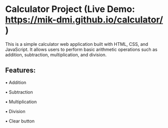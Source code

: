 # Calculator Project (Live Demo: https://mik-dmi.github.io/calculator/ )

This is a simple calculator web application built with HTML, CSS, and JavaScript. It allows users to perform basic arithmetic operations such as addition, subtraction, multiplication, and division.

## Features:

• Addition

• Subtraction

• Multiplication

• Division

• Clear button
